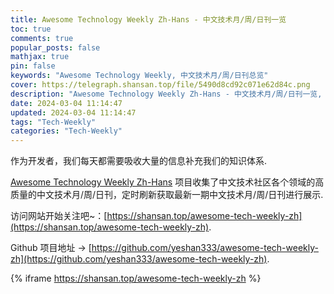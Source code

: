 ```yaml
---
title: Awesome Technology Weekly Zh-Hans - 中文技术月/周/日刊一览
toc: true
comments: true
popular_posts: false
mathjax: true
pin: false
keywords: "Awesome Technology Weekly, 中文技术月/周/日刊总览"
cover: https://telegraph.shansan.top/file/5490d8cd92c071e62d84c.png
description: "Awesome Technology Weekly Zh-Hans - 中文技术月/周/日刊一览, 文章每三小时刷新"
date: 2024-03-04 11:14:47
updated: 2024-03-04 11:14:47
tags: "Tech-Weekly"
categories: "Tech-Weekly"
---
```


作为开发者，我们每天都需要吸收大量的信息补充我们的知识体系.

[Awesome Technology Weekly Zh-Hans](https://github.com/yeshan333/awesome-tech-weekly-zh) 项目收集了中文技术社区各个领域的高质量的中文技术月/周/日刊，定时刷新获取最新一期中文技术月/周/日刊进行展示.

访问网站开始关注吧~：[https://shansan.top/awesome-tech-weekly-zh](https://shansan.top/awesome-tech-weekly-zh).

Github 项目地址 -> [https://github.com/yeshan333/awesome-tech-weekly-zh](https://github.com/yeshan333/awesome-tech-weekly-zh).

{% iframe https://shansan.top/awesome-tech-weekly-zh %}

